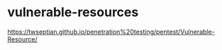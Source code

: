 # vulnerable-resources

https://twseptian.github.io/penetration%20testing/pentest/Vulnerable-Resource/
